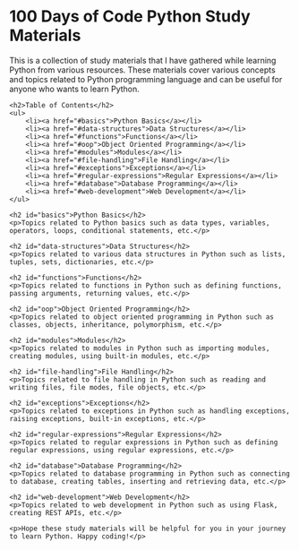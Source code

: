 <!DOCTYPE html>
<html>
<head>
	<meta charset="UTF-8">
	<title>100 Days of Code Python Study Materials</title>
</head>
<body>
	<h1>100 Days of Code Python Study Materials</h1>
	<p>This is a collection of study materials that I have gathered while learning Python from various resources. These materials cover various concepts and topics related to Python programming language and can be useful for anyone who wants to learn Python.</p>

	<h2>Table of Contents</h2>
	<ul>
		<li><a href="#basics">Python Basics</a></li>
		<li><a href="#data-structures">Data Structures</a></li>
		<li><a href="#functions">Functions</a></li>
		<li><a href="#oop">Object Oriented Programming</a></li>
		<li><a href="#modules">Modules</a></li>
		<li><a href="#file-handling">File Handling</a></li>
		<li><a href="#exceptions">Exceptions</a></li>
		<li><a href="#regular-expressions">Regular Expressions</a></li>
		<li><a href="#database">Database Programming</a></li>
		<li><a href="#web-development">Web Development</a></li>
	</ul>

	<h2 id="basics">Python Basics</h2>
	<p>Topics related to Python basics such as data types, variables, operators, loops, conditional statements, etc.</p>

	<h2 id="data-structures">Data Structures</h2>
	<p>Topics related to various data structures in Python such as lists, tuples, sets, dictionaries, etc.</p>

	<h2 id="functions">Functions</h2>
	<p>Topics related to functions in Python such as defining functions, passing arguments, returning values, etc.</p>

	<h2 id="oop">Object Oriented Programming</h2>
	<p>Topics related to object oriented programming in Python such as classes, objects, inheritance, polymorphism, etc.</p>

	<h2 id="modules">Modules</h2>
	<p>Topics related to modules in Python such as importing modules, creating modules, using built-in modules, etc.</p>

	<h2 id="file-handling">File Handling</h2>
	<p>Topics related to file handling in Python such as reading and writing files, file modes, file objects, etc.</p>

	<h2 id="exceptions">Exceptions</h2>
	<p>Topics related to exceptions in Python such as handling exceptions, raising exceptions, built-in exceptions, etc.</p>

	<h2 id="regular-expressions">Regular Expressions</h2>
	<p>Topics related to regular expressions in Python such as defining regular expressions, using regular expressions, etc.</p>

	<h2 id="database">Database Programming</h2>
	<p>Topics related to database programming in Python such as connecting to database, creating tables, inserting and retrieving data, etc.</p>

	<h2 id="web-development">Web Development</h2>
	<p>Topics related to web development in Python such as using Flask, creating REST APIs, etc.</p>

	<p>Hope these study materials will be helpful for you in your journey to learn Python. Happy coding!</p>
</body>
</html>
